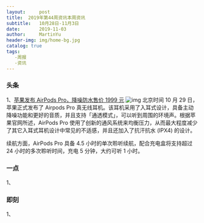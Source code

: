 ```yaml
---
layout:     post
title:	2019年第44周资讯本周资讯
subtitle:	10月28日-11月3日
date:       2019-11-03
author:     MartinYu
header-img: img/home-bg.jpg
catalog: true
tags:
   -周报
   -资讯
---
```


### 头条

1、[苹果发布 AirPods Pro，降噪防水售价 1999 元](https://www.apple.com/airpods-pro/)
![img](https://www.apple.com/v/airpods-pro/a/images/meta/og__ch3csr9zmviq_overview.png?201910281910)
北京时间 10 月 29 日，苹果正式发布了 Airpods Pro 真无线耳机。该耳机采用了入耳式设计，具备主动降噪功能和更好的音质，并且支持「通透模式」，可以听到周围的环境声。根据苹果官网所述，AirPods Pro 使用了创新的通风系统来均衡压力，从而最大程度减少了其它入耳式耳机设计中常见的不适感，并且还加入了抗汗抗水 (IPX4) 的设计。

续航方面，AirPods Pro 具备 4.5 小时的单次聆听续航，配合充电盒将支持超过 24 小时的多次聆听时间，充电 5 分钟，大约可听 1 小时。


### 一点

1、

### 即刻

1、	